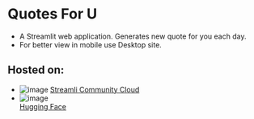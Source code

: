 # **Quotes For U**

* A Streamlit web application. Generates new quote for you each day.
* For better view in mobile use Desktop site.
## Hosted on:
  *  ![image](https://github.com/HariNithyaRao/QuotesForU/assets/73685642/6464878e-90a5-403f-9e8e-65cda1951816) 
  [Streamli Community Cloud](https://nithya-quotesforu.streamlit.app/)
  *  ![image](https://github.com/HariNithyaRao/QuotesForU/assets/73685642/caeaa67a-3e33-4123-9332-161c25efa806)  
  [Hugging Face](https://huggingface.co/spaces/ShreyaRao/QuotesForU)
